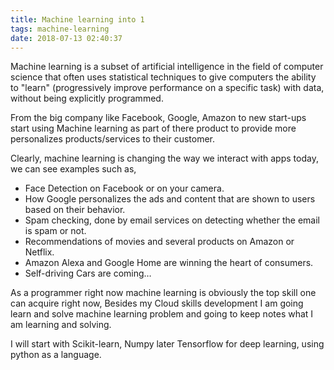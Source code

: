 ```yaml
---
title: Machine learning into 1
tags: machine-learning
date: 2018-07-13 02:40:37
---
```



Machine learning is a subset of artificial intelligence in the field of computer science that often uses statistical techniques to give computers the ability to "learn" (progressively improve performance on a specific task) with data, without being explicitly programmed.

From the big company like Facebook, Google, Amazon to new start-ups start using Machine learning as part of there product to provide more personalizes products/services to their customer.

<!-- more -->

Clearly, machine learning is changing the way we interact with apps today, we can see examples such as,
* Face Detection on Facebook or on your camera.
* How Google personalizes the ads and content that are shown to users based on their behavior.
* Spam checking, done by email services on detecting whether the email is spam or not.
* Recommendations of movies and several products on Amazon or Netflix.
* Amazon Alexa and Google Home are winning the heart of consumers.
* Self-driving Cars are coming…


As a programmer right now machine learning is obviously the top skill one can acquire right now, Besides my Cloud skills development I am going learn and solve machine learning problem and going to keep notes what I am learning and solving.

I will start with Scikit-learn, Numpy later Tensorflow for deep learning, using python as a language.
